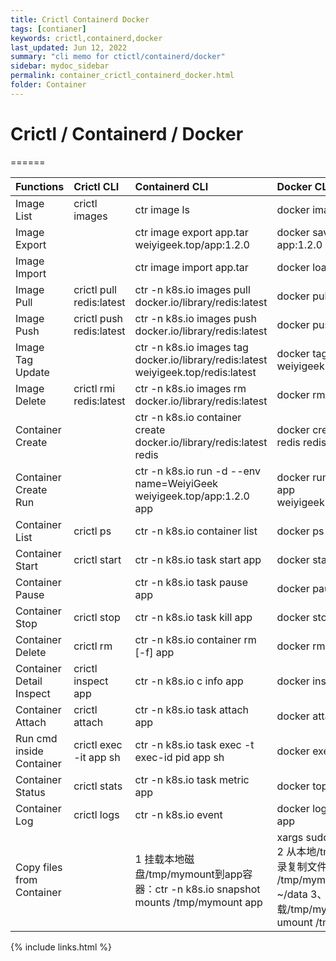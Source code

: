 ```yaml
---
title: Crictl Containerd Docker
tags: [contianer]
keywords: crictl,containerd,docker
last_updated: Jun 12, 2022
summary: "cli memo for ctictl/containerd/docker"
sidebar: mydoc_sidebar
permalink: container_crictl_containerd_docker.html
folder: Container
---
```


# Crictl / Containerd / Docker
======

| Functions | Crictl CLI | Containerd CLI | Docker CLI |
| :------ | :------ | :------ | :------ |
| Image List | crictl images | ctr image ls | docker images |
| Image Export |  | ctr image export app.tar weiyigeek.top/app:1.2.0 | docker save -o app.tar app:1.2.0 |
| Image Import | | ctr image import app.tar | docker load -i app.tar |
| Image Pull | crictl pull redis:latest | ctr -n k8s.io images pull docker.io/library/redis:latest | docker pull redis:latest |
| Image Push | crictl push redis:latest | ctr -n k8s.io images push docker.io/library/redis:latest | docker push redis:latest |
| Image Tag Update | | ctr -n k8s.io images tag docker.io/library/redis:latest weiyigeek.top/redis:latest | docker tag redis:latest weiyigeek.top/redis:latest |
| Image Delete | crictl rmi redis:latest | ctr -n k8s.io images rm docker.io/library/redis:latest | docker rmi redis:latest |
| Container Create | | ctr -n k8s.io container create docker.io/library/redis:latest redis | docker create --name redis redis:latest |
| Container Create Run | | ctr -n k8s.io run -d --env name=WeiyiGeek weiyigeek.top/app:1.2.0 app | docker run -d --name app weiyigeek.top/app:1.2.0 |
| Container List | crictl ps | ctr -n k8s.io container list | docker ps |
| Container Start| crictl start | ctr -n k8s.io task start app | docker start app |
| Container Pause |  | ctr -n k8s.io task pause app | docker pause app |
| Container Stop | crictl stop | ctr -n k8s.io task kill app | docker stop app |
| Container Delete | crictl rm | ctr -n k8s.io container rm [-f] app | docker rm [-f] app |
| Container Detail Inspect | crictl inspect app | ctr -n k8s.io c info app |docker inspect app |
| Container Attach | crictl attach | ctr -n k8s.io task attach app | docker attach app |
| Run cmd inside Container | crictl exec -it app sh | ctr -n k8s.io task exec -t exec-id pid app sh | docker exec -it app sh |
| Container Status | crictl stats | ctr -n k8s.io task metric app | docker top app |
| Container Log | crictl logs | ctr -n k8s.io event | docker logs --tail 50 app |
| Copy files from Container | | 1 挂载本地磁盘/tmp/mymount到app容器：ctr -n k8s.io snapshot mounts /tmp/mymount app | xargs sudo <br> 2 从本地/tmp/mymount目录复制文件：cp /tmp/mymount/data ~/data 3、卸载/tmp/mymount目录：umount /tmp/mymount | docker cp |


{% include links.html %}
